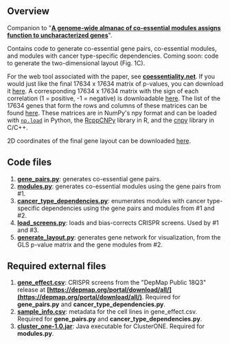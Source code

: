 ## Overview

Companion to "**[A genome-wide almanac of co-essential modules assigns function to uncharacterized genes](https://doi.org/10.1101/827071)**".

Contains code to generate co-essential gene pairs, co-essential modules, and modules with cancer type-specific dependencies. Coming soon: code to generate the two-dimensional layout (Fig. 1C). 

For the web tool associated with the paper, see **[coessentiality.net](http://coessentiality.net/)**. If you would just like the final 17634 x 17634 matrix of p-values, you can download it [here](http://mitra.stanford.edu/bassik/coessentiality/GLS_p.npy). A corresponding 17634 x 17634 matrix with the sign of each correlation (1 = positive, -1 = negative) is downloadable [here](http://mitra.stanford.edu/bassik/coessentiality/GLS_sign.npy). The list of the 17634 genes that form the rows and columns of these matrices can be found [here](http://mitra.stanford.edu/bassik/coessentiality/genes.txt). These matrices are in NumPy's npy format and can be loaded with [`np.load`](https://numpy.org/doc/stable/reference/generated/numpy.load.html) in Python, the [RcppCNPy](https://dirk.eddelbuettel.com/code/rcpp.cnpy.html) library in R, and the [cnpy](https://github.com/rogersce/cnpy) library in C/C++. 

2D coordinates of the final gene layout can be downloaded [here](https://github.com/kundajelab/coessentiality/blob/master/vizdf.tsv). 

## Code files

1. **[gene_pairs.py](https://github.com/kundajelab/coessentiality/blob/master/gene_pairs.py)**: generates co-essential gene pairs.
2. **[modules.py](https://github.com/kundajelab/coessentiality/blob/master/modules.py)**: generates co-essential modules using the gene pairs from #1.
3. **[cancer_type_dependencies.py](https://github.com/kundajelab/coessentiality/blob/master/cancer_type_dependencies.py)**: enumerates modules with cancer type-specific dependencies using the gene pairs and modules from #1 and #2.
4. **[load_screens.py](https://github.com/kundajelab/coessentiality/blob/master/load_screens.py)**: loads and bias-corrects CRISPR screens. Used by #1 and #3.
5. **[generate_layout.py](https://github.com/kundajelab/coessentiality/blob/master/generate_layout.py)**: generates gene network for visualization, from the GLS p-value matrix and the gene modules from #2.

## Required external files

1. **[gene_effect.csv](https://ndownloader.figshare.com/files/12704099)**: CRISPR screens from the "DepMap Public 18Q3" release at **[https://depmap.org/portal/download/all/](https://depmap.org/portal/download/all/)**. Required for **gene_pairs.py** and **cancer_type_dependencies.py**.
2. **[sample_info.csv](https://ndownloader.figshare.com/files/12704612)**: metadata for the cell lines in gene_effect.csv. Required for **gene_pairs.py** and **cancer_type_dependencies.py**.
3. **[cluster_one-1.0.jar](https://www.paccanarolab.org/static_content/clusterone/cluster_one-1.0.jar)**: Java executable for ClusterONE. Required for **modules.py**.
